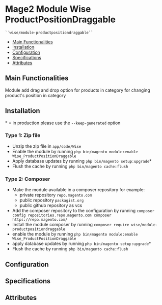 # Mage2 Module Wise ProductPositionDraggable

    ``wise/module-productpositiondraggable``

 - [Main Functionalities](#markdown-header-main-functionalities)
 - [Installation](#markdown-header-installation)
 - [Configuration](#markdown-header-configuration)
 - [Specifications](#markdown-header-specifications)
 - [Attributes](#markdown-header-attributes)


## Main Functionalities
Module add drag and drop option for products in category for changing product's position in category

## Installation
\* = in production please use the `--keep-generated` option

### Type 1: Zip file

 - Unzip the zip file in `app/code/Wise`
 - Enable the module by running `php bin/magento module:enable Wise_ProductPositionDraggable`
 - Apply database updates by running `php bin/magento setup:upgrade`\*
 - Flush the cache by running `php bin/magento cache:flush`

### Type 2: Composer

 - Make the module available in a composer repository for example:
    - private repository `repo.magento.com`
    - public repository `packagist.org`
    - public github repository as vcs
 - Add the composer repository to the configuration by running `composer config repositories.repo.magento.com composer https://repo.magento.com/`
 - Install the module composer by running `composer require wise/module-productpositiondraggable`
 - enable the module by running `php bin/magento module:enable Wise_ProductPositionDraggable`
 - apply database updates by running `php bin/magento setup:upgrade`\*
 - Flush the cache by running `php bin/magento cache:flush`


## Configuration




## Specifications




## Attributes



